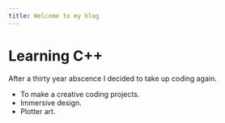 ```yaml
---
title: Welcome to my blog
---
```

# Learning C++
After a thirty year abscence I decided to take up coding again.
* To make a creative coding projects.
* Immersive design.
* Plotter art. 

